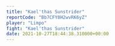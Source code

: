 ```yaml
---
title: "Kael'thas Sunstrider"
reportCode: "Bb7CFY8H2wvRK6yZ"
player: "Limpo"
fight: "Kael'thas Sunstrider"
date: 2021-10-27T18:44:38.310000+00:00
---
```

